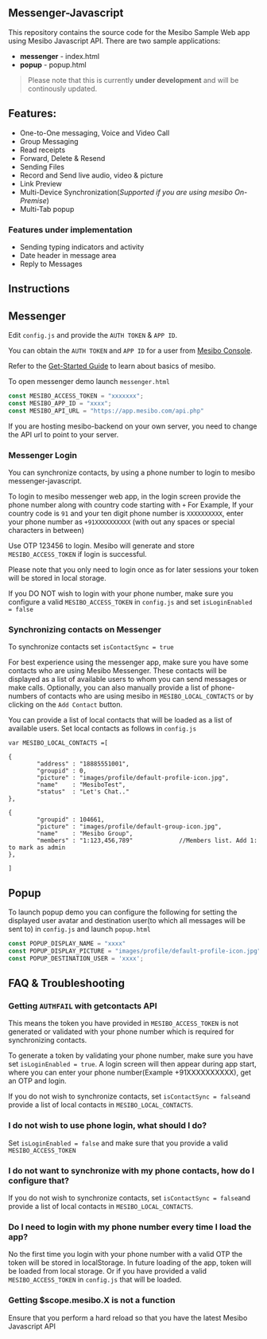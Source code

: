 ## Messenger-Javascript 
This repository contains the source code for the Mesibo Sample Web app using Mesibo Javascript API.
There are two sample applications:

- **messenger** - index.html
- **popup** - popup.html

> Please note that this is currently **under development** and will be continously updated. 

## Features:
- One-to-One messaging, Voice and Video Call
- Group Messaging
- Read receipts
- Forward, Delete & Resend 
- Sending Files
- Record and Send live audio, video & picture 
- Link Preview 
- Multi-Device Synchronization(*Supported if you are using mesibo On-Premise*)
- Multi-Tab popup

### Features under implementation
- Sending typing indicators and activity 
- Date header in message area
- Reply to Messages

## Instructions

## Messenger
Edit `config.js` and provide the `AUTH TOKEN` & `APP ID`. 

You can obtain the `AUTH TOKEN` and `APP ID` for a user from [Mesibo Console](https://mesibo.com/console/). 

Refer to the [Get-Started Guide](https://mesibo.com/documentation/tutorials/get-started) to learn about basics of mesibo.

To open messenger demo launch `messenger.html` 

```javascript
const MESIBO_ACCESS_TOKEN = "xxxxxxx";
const MESIBO_APP_ID = "xxxx";
const MESIBO_API_URL = "https://app.mesibo.com/api.php"
```
If you are hosting mesibo-backend on your own server, you need to change the API url to point to your server.  

### Messenger Login
You can synchronize contacts, by using a phone number to login to mesibo messenger-javascript. 

To login to mesibo messenger web app, in the login screen provide the phone number along with country code starting with `+` For Example, If your country code is `91` and your ten digit phone number is `XXXXXXXXXX`, enter your phone number as `+91XXXXXXXXXX` (with out any spaces or special characters in between)

Use OTP 123456 to login. Mesibo will generate and store `MESIBO_ACCESS_TOKEN` if login is successful. 

Please note that you only need to login once as for later sessions your token will be stored in local storage.

If you DO NOT wish to login with your phone number, make sure you configure a valid `MESIBO_ACCESS_TOKEN` in  `config.js` and set `isLoginEnabled = false` 


### Synchronizing contacts on Messenger 

To synchronize contacts set `isContactSync = true`

For best experience using the messenger app, make sure you have some contacts who are using Mesibo Messenger. These contacts will be displayed as a list of available users to whom you can send messages or make calls. Optionally, you can also manually provide a list of phone-numbers of contacts who are using mesibo in `MESIBO_LOCAL_CONTACTS` or by clicking on the `Add Contact` button. 

You can provide a list of local contacts that will be loaded as a list of available users. Set local contacts as follows in `config.js`
```
var MESIBO_LOCAL_CONTACTS =[

{       
        "address" : "18885551001",
        "groupid" : 0,
        "picture" : "images/profile/default-profile-icon.jpg",
        "name"    : "MesiboTest",
        "status"  : "Let's Chat.."
},

{       
        "groupid" : 104661,      
        "picture" : "images/profile/default-group-icon.jpg",
        "name"    : "Mesibo Group",
        "members" : "1:123,456,789"             //Members list. Add 1: to mark as admin
},

]
``` 

## Popup
To launch popup demo you can configure the following for setting the displayed user avatar and destination user(to which all messages will be sent to) in `config.js` and launch `popup.html`

```javascript
const POPUP_DISPLAY_NAME = "xxxx"
const POPUP_DISPLAY_PICTURE = "images/profile/default-profile-icon.jpg"
const POPUP_DESTINATION_USER = 'xxxx';
```

## FAQ & Troubleshooting

### Getting `AUTHFAIL` with getcontacts API 
This means the token you have provided in `MESIBO_ACCESS_TOKEN` is not generated or validated with your phone number which is required for synchronizing contacts. 

To generate a token by validating your phone number, make sure you have set `isLoginEnabled = true`. A login screen will then appear during app start, where you can enter your phone number(Example +91XXXXXXXXXX), get an OTP and login.

If you do not wish to synchronize contacts, set `isContactSync = false`and provide a list of local contacts in `MESIBO_LOCAL_CONTACTS`. 

### I do not wish to use phone login, what should I do?
Set `isLoginEnabled = false` and make sure that you provide a valid `MESIBO_ACCESS_TOKEN`

### I do not want to synchronize with my phone contacts, how do I configure that?
If you do not wish to synchronize contacts, set `isContactSync = false`and provide a list of local contacts in `MESIBO_LOCAL_CONTACTS`.

### Do I need to login with my phone number every time I load the app?
No the first time you login with your phone number with a valid OTP the token will be stored in localStorage. In future loading of the app, token will be loaded from local storage. Or if you have provided a valid `MESIBO_ACCESS_TOKEN` in `config.js` that will be loaded.    

### Getting $scope.mesibo.X is not a function
Ensure that you perform a hard reload so that you have the latest Mesibo Javascript API

